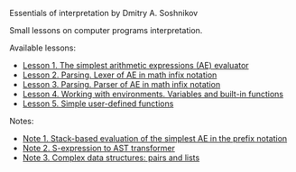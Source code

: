 Essentials of interpretation
  by Dmitry A. Soshnikov

Small lessons on computer programs interpretation.

Available lessons:

<ul>
  <li><a href="https://github.com/DmitrySoshnikov/Essentials-of-interpretation/blob/master/src/lesson-1.js">Lesson 1. The simplest arithmetic expressions (AE) evaluator</a></li>
  <li><a href="https://github.com/DmitrySoshnikov/Essentials-of-interpretation/blob/master/src/lesson-2.js">Lesson 2. Parsing. Lexer of AE in math infix notation</a></li>
  <li><a href="https://github.com/DmitrySoshnikov/Essentials-of-interpretation/blob/master/src/lesson-3.js">Lesson 3. Parsing. Parser of AE in math infix notation</a></li>
  <li><a href="https://github.com/DmitrySoshnikov/Essentials-of-interpretation/blob/master/src/lesson-4.js">Lesson 4. Working with environments. Variables and built-in functions</a></li>
  <li><a href="https://github.com/DmitrySoshnikov/Essentials-of-interpretation/blob/master/src/lesson-5.js">Lesson 5. Simple user-defined functions</a></li>
</ul>

Notes:

<ul>
  <li><a href="https://github.com/DmitrySoshnikov/Essentials-of-interpretation/blob/master/src/notes/note-1.js">Note 1. Stack-based evaluation of the simplest AE in the prefix notation</a></li>
  <li><a href="https://github.com/DmitrySoshnikov/Essentials-of-interpretation/blob/master/src/notes/note-2.js">Note 2. S-expression to AST transformer</a></li>
  <li><a href="https://github.com/DmitrySoshnikov/Essentials-of-interpretation/blob/master/src/notes/note-3.js">Note 3. Complex data structures: pairs and lists</a></li>
</ul>

